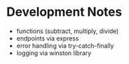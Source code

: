 # Development Notes
- functions (subtract, multiply, divide)
- endpoints via express
- error handling via try-catch-finally
- logging via winston library